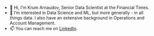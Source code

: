- 👋 Hi, I’m Krum Arnaudov, Senior Data Scientist at the Financial Times.
- 👀 I’m interested in Data Science and ML, but more generally - in all things data. I also have an extensive background in Operations and Account Management. 
- 📫 You can reach me on [LinkedIn](https://www.linkedin.com/in/krum-arnaudov-ba8b7217/).

<!---
krumeto/krumeto is a ✨ special ✨ repository because its `README.md` (this file) appears on your GitHub profile.
You can click the Preview link to take a look at your changes.
--->
